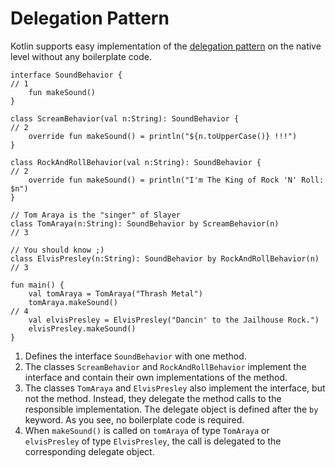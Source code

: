 # Delegation Pattern

Kotlin supports easy implementation of the [delegation pattern](https://kotlinlang.org/docs/reference/delegation.html) on the native level without any boilerplate code.

```run-kotlin
interface SoundBehavior {                                                          // 1
    fun makeSound()
}

class ScreamBehavior(val n:String): SoundBehavior {                                // 2
    override fun makeSound() = println("${n.toUpperCase()} !!!")
}

class RockAndRollBehavior(val n:String): SoundBehavior {                           // 2
    override fun makeSound() = println("I'm The King of Rock 'N' Roll: $n")
}

// Tom Araya is the "singer" of Slayer
class TomAraya(n:String): SoundBehavior by ScreamBehavior(n)                       // 3

// You should know ;)
class ElvisPresley(n:String): SoundBehavior by RockAndRollBehavior(n)              // 3

fun main() {
    val tomAraya = TomAraya("Thrash Metal")
    tomAraya.makeSound()                                                           // 4
    val elvisPresley = ElvisPresley("Dancin' to the Jailhouse Rock.")
    elvisPresley.makeSound()
}
```


1.  Defines the interface `SoundBehavior` with one method. 
2.  The classes `ScreamBehavior` and `RockAndRollBehavior` implement the interface and contain their own implementations of the method.
3.  The classes `TomAraya` and `ElvisPresley` also implement the interface, but not the method. Instead, they delegate the method calls to the 
    responsible implementation. The delegate object is defined after the `by` keyword. As you see, no boilerplate code is required.
4.  When `makeSound()` is called on `tomAraya` of type `TomAraya` or `elvisPresley` of type `ElvisPresley`, the call is delegated to the
    corresponding delegate object.
